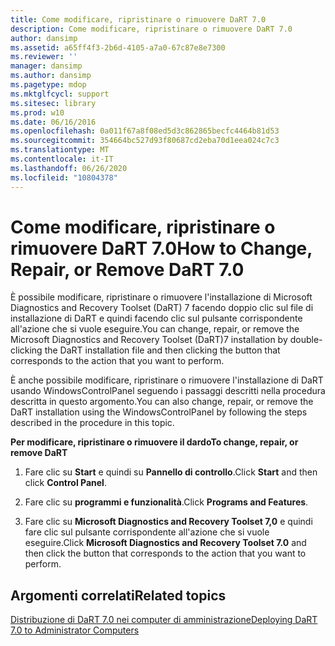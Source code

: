 ```yaml
---
title: Come modificare, ripristinare o rimuovere DaRT 7.0
description: Come modificare, ripristinare o rimuovere DaRT 7.0
author: dansimp
ms.assetid: a65ff4f3-2b6d-4105-a7a0-67c87e8e7300
ms.reviewer: ''
manager: dansimp
ms.author: dansimp
ms.pagetype: mdop
ms.mktglfcycl: support
ms.sitesec: library
ms.prod: w10
ms.date: 06/16/2016
ms.openlocfilehash: 0a011f67a8f08ed5d3c862865becfc4464b81d53
ms.sourcegitcommit: 354664bc527d93f80687cd2eba70d1eea024c7c3
ms.translationtype: MT
ms.contentlocale: it-IT
ms.lasthandoff: 06/26/2020
ms.locfileid: "10804378"
---
```

# <span data-ttu-id="867f2-103">Come modificare, ripristinare o rimuovere DaRT 7.0</span><span class="sxs-lookup"><span data-stu-id="867f2-103">How to Change, Repair, or Remove DaRT 7.0</span></span>


<span data-ttu-id="867f2-104">È possibile modificare, ripristinare o rimuovere l'installazione di Microsoft Diagnostics and Recovery Toolset (DaRT) 7 facendo doppio clic sul file di installazione di DaRT e quindi facendo clic sul pulsante corrispondente all'azione che si vuole eseguire.</span><span class="sxs-lookup"><span data-stu-id="867f2-104">You can change, repair, or remove the Microsoft Diagnostics and Recovery Toolset (DaRT)7 installation by double-clicking the DaRT installation file and then clicking the button that corresponds to the action that you want to perform.</span></span>

<span data-ttu-id="867f2-105">È anche possibile modificare, ripristinare o rimuovere l'installazione di DaRT usando WindowsControlPanel seguendo i passaggi descritti nella procedura descritta in questo argomento.</span><span class="sxs-lookup"><span data-stu-id="867f2-105">You can also change, repair, or remove the DaRT installation using the WindowsControlPanel by following the steps described in the procedure in this topic.</span></span>

**<span data-ttu-id="867f2-106">Per modificare, ripristinare o rimuovere il dardo</span><span class="sxs-lookup"><span data-stu-id="867f2-106">To change, repair, or remove DaRT</span></span>**

1.  <span data-ttu-id="867f2-107">Fare clic su **Start** e quindi su **Pannello di controllo**.</span><span class="sxs-lookup"><span data-stu-id="867f2-107">Click **Start** and then click **Control Panel**.</span></span>

2.  <span data-ttu-id="867f2-108">Fare clic su **programmi e funzionalità**.</span><span class="sxs-lookup"><span data-stu-id="867f2-108">Click **Programs and Features**.</span></span>

3.  <span data-ttu-id="867f2-109">Fare clic su **Microsoft Diagnostics and Recovery Toolset 7,0** e quindi fare clic sul pulsante corrispondente all'azione che si vuole eseguire.</span><span class="sxs-lookup"><span data-stu-id="867f2-109">Click **Microsoft Diagnostics and Recovery Toolset 7.0** and then click the button that corresponds to the action that you want to perform.</span></span>

## <span data-ttu-id="867f2-110">Argomenti correlati</span><span class="sxs-lookup"><span data-stu-id="867f2-110">Related topics</span></span>


[<span data-ttu-id="867f2-111">Distribuzione di DaRT 7.0 nei computer di amministrazione</span><span class="sxs-lookup"><span data-stu-id="867f2-111">Deploying DaRT 7.0 to Administrator Computers</span></span>](deploying-dart-70-to-administrator-computers-dart-7.md)

 

 





